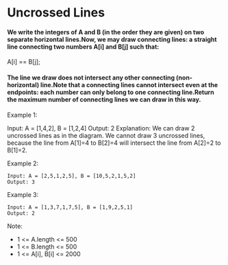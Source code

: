 # Uncrossed Lines

#### We write the integers of A and B (in the order they are given) on two separate horizontal lines.Now, we may draw connecting lines: a straight line connecting two numbers A[i] and B[j] such that:

A[i] == B[j];

#### The line we draw does not intersect any other connecting (non-horizontal) line.Note that a connecting lines cannot intersect even at the endpoints: each number can only belong to one connecting line.Return the maximum number of connecting lines we can draw in this way.

Example 1:

Input: A = [1,4,2], B = [1,2,4]
Output: 2
Explanation: We can draw 2 uncrossed lines as in the diagram.
We cannot draw 3 uncrossed lines, because the line from A[1]=4 to B[2]=4 will intersect the line from A[2]=2 to B[1]=2.

Example 2:

```
Input: A = [2,5,1,2,5], B = [10,5,2,1,5,2]
Output: 3
```

Example 3:

```
Input: A = [1,3,7,1,7,5], B = [1,9,2,5,1]
Output: 2
```

Note:

- 1 <= A.length <= 500
- 1 <= B.length <= 500
- 1 <= A[i], B[i] <= 2000
